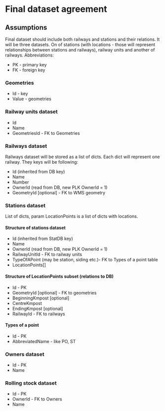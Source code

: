 # Final dataset agreement
## Assumptions
Final dataset should include both railways and stations and their relations. It will be three datasets. On of stations (with locations - those will represent relationships between stations and railways), railway units and another of railways. Abbreviations:
+ PK - primary key
+ FK - foreign key
### Geometries
+ Id - key
+ Value - geometries
### Railway units dataset
+ Id
+ Name
+ GeometriesId - FK to Geometries
### Railways dataset
Railways dataset will be stored as a list of dicts. Each dict will represent one railway. They keys will be following:
+ Id (inherited from DB key)
+ Name
+ Number
+ OwnerId (read from DB, new PLK OwnerId = 1)
+ GeometryId [optional] - FK to WMS geometry
### Stations dataset
List of dicts, param LocationPoints is a list of dicts with locations.
#### Structure of stations dataset
+ Id (inherited from StatDB key)
+ Name
+ OwnerId (read from DB, new PLK OwnerId = 1)
+ RailwayUnitId - FK to railway units
+ TypeOfAPoint (may be station, siding etc.)- FK to Types of a point table
+ LocationPoints[]
#### Structure of LocationPoints subset (relations to DB)
+ Id - PK
+ GeometryId [optional] - FK to geometries
+ BeginningKmpost [optional] 
+ CentreKmpost
+ EndingKmpost [optional] 
+ RailwayId - FK to railways
#### Types of a point
+ Id - PK
+ AbbreviatedName - like PO, ST
### Owners dataset
+ Id - PK
+ Name
### Rolling stock dataset
+ Id - PK
+ OwnerId - FK to Owners
+ Name
